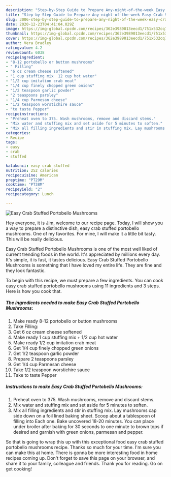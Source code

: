 ```yaml
---
description: "Step-by-Step Guide to Prepare Any-night-of-the-week Easy Crab Stuffed Portobello Mushrooms"
title: "Step-by-Step Guide to Prepare Any-night-of-the-week Easy Crab Stuffed Portobello Mushrooms"
slug: 3006-step-by-step-guide-to-prepare-any-night-of-the-week-easy-crab-stuffed-portobello-mushrooms
date: 2020-12-23T04:41:04.029Z
image: https://img-global.cpcdn.com/recipes/362e3989013eecd1/751x532cq70/easy-crab-stuffed-portobello-mushrooms-recipe-main-photo.jpg
thumbnail: https://img-global.cpcdn.com/recipes/362e3989013eecd1/751x532cq70/easy-crab-stuffed-portobello-mushrooms-recipe-main-photo.jpg
cover: https://img-global.cpcdn.com/recipes/362e3989013eecd1/751x532cq70/easy-crab-stuffed-portobello-mushrooms-recipe-main-photo.jpg
author: Vera Bradley
ratingvalue: 4.2
reviewcount: 6038
recipeingredient:
- "8-12 portobello or button mushrooms"
- " Filling"
- "6 oz cream cheese softened"
- "1 cup stuffing mix  12 cup hot water"
- "1/2 cup imitation crab meat"
- "1/4 cup finely chopped green onions"
- "1/2 teaspoon garlic powder"
- "2 teaspoons parsley"
- "1/4 cup Parmesan cheese"
- "1/2 teaspoon worstichire sauce"
- "to taste Pepper"
recipeinstructions:
- "Preheat oven to 375. Wash mushrooms, remove and discard stems."
- "Mix water and stuffing mix and set aside for 5 minutes to soften."
- "Mix all filling ingredients and stir in stuffing mix. Lay mushrooms cap side down on a foil lined baking sheet. Scoop about a tablespoon of filling into Each one. Bake uncovered 18-20 minutes. You can place under broiler after baking for 30 seconds to one minute to brown tops if desired and garnish with green onions, parmesan and pepper."
categories:
- Recipe
tags:
- easy
- crab
- stuffed

katakunci: easy crab stuffed 
nutrition: 252 calories
recipecuisine: American
preptime: "PT29M"
cooktime: "PT38M"
recipeyield: "2"
recipecategory: Lunch

---
```



![Easy Crab Stuffed Portobello Mushrooms](https://img-global.cpcdn.com/recipes/362e3989013eecd1/751x532cq70/easy-crab-stuffed-portobello-mushrooms-recipe-main-photo.jpg)

Hey everyone, it is Jim, welcome to our recipe page. Today, I will show you a way to prepare a distinctive dish, easy crab stuffed portobello mushrooms. One of my favorites. For mine, I will make it a little bit tasty. This will be really delicious.



Easy Crab Stuffed Portobello Mushrooms is one of the most well liked of current trending foods in the world. It's appreciated by millions every day. It's simple, it is fast, it tastes delicious. Easy Crab Stuffed Portobello Mushrooms is something that I have loved my entire life. They are fine and they look fantastic.


To begin with this recipe, we must prepare a few ingredients. You can cook easy crab stuffed portobello mushrooms using 11 ingredients and 3 steps. Here is how you cook that.

<!--inarticleads1-->

##### The ingredients needed to make Easy Crab Stuffed Portobello Mushrooms:

1. Make ready 8-12 portobello or button mushrooms
1. Take  Filling:
1. Get 6 oz cream cheese softened
1. Make ready 1 cup stuffing mix + 1/2 cup hot water
1. Make ready 1/2 cup imitation crab meat
1. Get 1/4 cup finely chopped green onions
1. Get 1/2 teaspoon garlic powder
1. Prepare 2 teaspoons parsley
1. Get 1/4 cup Parmesan cheese
1. Take 1/2 teaspoon worstichire sauce
1. Take to taste Pepper




<!--inarticleads2-->

##### Instructions to make Easy Crab Stuffed Portobello Mushrooms:

1. Preheat oven to 375. Wash mushrooms, remove and discard stems.
1. Mix water and stuffing mix and set aside for 5 minutes to soften.
1. Mix all filling ingredients and stir in stuffing mix. Lay mushrooms cap side down on a foil lined baking sheet. Scoop about a tablespoon of filling into Each one. Bake uncovered 18-20 minutes. You can place under broiler after baking for 30 seconds to one minute to brown tops if desired and garnish with green onions, parmesan and pepper.




So that is going to wrap this up with this exceptional food easy crab stuffed portobello mushrooms recipe. Thanks so much for your time. I'm sure you can make this at home. There is gonna be more interesting food in home recipes coming up. Don't forget to save this page on your browser, and share it to your family, colleague and friends. Thank you for reading. Go on get cooking!
